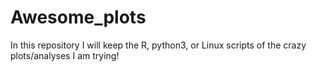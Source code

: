 # Awesome_plots

In this repository I will keep the R, python3, or Linux scripts of the crazy plots/analyses I am trying!
